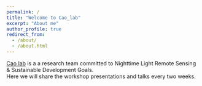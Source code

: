 ```yaml
---
permalink: /
title: "Welcome to Cao_lab"
excerpt: "About me"
author_profile: true
redirect_from: 
  - /about/
  - /about.html
---
```


[Cao lab](mhttps://caolabawesome.github.io/) is a a research team committed to Nighttime Light Remote Sensing & Sustainable Development Goals.  
Here we will share the workshop presentations and talks every two weeks.

